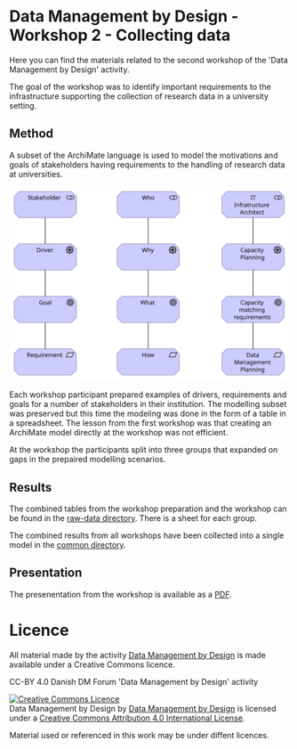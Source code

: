 # Data Management by Design - Workshop 2 - Collecting data

Here you can find the materials related to the second workshop of the
'Data Management by Design' activity.

The goal of the workshop was to identify important requirements to the
infrastructure supporting the collection of research data in a
university setting. 

## Method

A subset of the ArchiMate language is used to model the motivations
and goals of stakeholders having requirements to the handling of
research data at universities.

![Example of the simplified ArchiMate motivation modelling used in the workshop](../ws1/SimpleMotivationExample.svg)

Each workshop participant prepared examples of drivers, requirements
and goals for a number of stakeholders in their institution. The
modelling subset was preserved but this time the modeling was done in
the form of a table in a spreadsheet. The lesson from the first
workshop was that creating an ArchiMate model directly at the workshop
was not efficient.

At the workshop the participants split into three groups that expanded
on gaps in the prepaired modelling scenarios.

## Results

The combined tables from the workshop preparation and the workshop can
be found in the [raw-data directory](raw-data). There is a sheet for
each group.


The combined results from all workshops have been collected into a
single model in the [common directory](../common).

## Presentation

The presenentation from the workshop is available as a [PDF](ws2-slides.pdf).

# Licence 

All material made by the activity [Data Management by Design](https://github.com/Data-Management-by-Design/DMbD) is made available under a Creative Commons licence.

CC-BY 4.0 Danish DM Forum 'Data Management by Design' activity

<a rel="license" href="http://creativecommons.org/licenses/by/4.0/"><img alt="Creative Commons Licence" style="border-width:0" src="https://i.creativecommons.org/l/by/4.0/88x31.png" /></a><br /><span xmlns:dct="http://purl.org/dc/terms/" property="dct:title">Data Management by Design</span> by <a xmlns:cc="http://creativecommons.org/ns#" href="https://github.com/Data-Management-by-Design/DMbD" property="cc:attributionName" rel="cc:attributionURL">Data Management by Design</a> is licensed under a <a rel="license" href="http://creativecommons.org/licenses/by/4.0/">Creative Commons Attribution 4.0 International License</a>.

Material used or referenced in this work may be under diffent licences.

